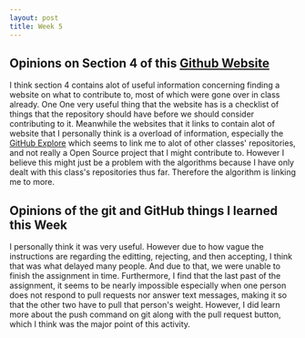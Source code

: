 ```yaml
---
layout: post
title: Week 5
---
```


Opinions on Section 4 of this [Github Website](https://opensource.guide/how-to-contribute/#finding-a-project-to-contribute-to)
------
I think section 4 contains alot of useful information concerning finding a website on what to contribute to, most of which were gone over in class already. One 
One very useful thing that the website has is a checklist of things that the repository should have before we should consider contributing to it.
Meanwhile the websites that it links to contain alot of website that I personally think is a overload of information, especially the [GitHub Explore](https://github.com/explore/) which seems to link me to alot of other classes' repositories, and not really a Open Source project that I might contribute to. However I believe this might just be a problem with the algorithms because I have only dealt with this class's repositories thus far. Therefore the algorithm is linking me to more.

Opinions of the git and GitHub things I learned this Week
------
I personally think it was very useful. However due to how vague the instructions are regarding the editting, rejecting, and then accepting, I think that was what delayed many people. And due to that, we were unable to finish the assignment in time. Furthermore, I find that the last past of the assignment, it seems to be nearly impossible especially when one person does not respond to pull requests nor answer text messages, making it so that the other two have to pull that person's weight. However, I did learn more about the push command on git along with the pull request button, which I think was the major point of this activity.

